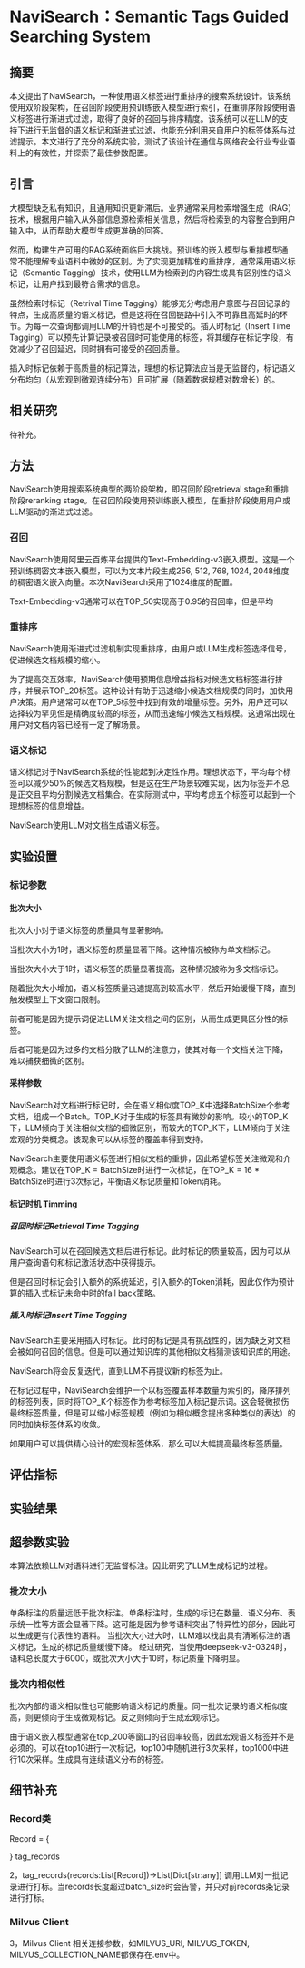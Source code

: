 
# NaviSearch：Semantic Tags Guided Searching System

## 摘要

本文提出了NaviSearch，一种使用语义标签进行重排序的搜索系统设计。该系统使用双阶段架构，在召回阶段使用预训练嵌入模型进行索引，在重排序阶段使用语义标签进行渐进式过滤，取得了良好的召回与排序精度。该系统可以在LLM的支持下进行无监督的语义标记和渐进式过滤，也能充分利用来自用户的标签体系与过滤提示。本文进行了充分的系统实验，测试了该设计在通信与网络安全行业专业语料上的有效性，并探索了最佳参数配置。

## 引言

大模型缺乏私有知识，且通用知识更新滞后。业界通常采用检索增强生成（RAG）技术，根据用户输入从外部信息源检索相关信息，然后将检索到的内容整合到用户输入中，从而帮助大模型生成更准确的回答。

然而，构建生产可用的RAG系统面临巨大挑战。预训练的嵌入模型与重排模型通常不能理解专业语料中微妙的区别。为了实现更加精准的重排序，通常采用语义标记（Semantic Tagging）技术，使用LLM为检索到的内容生成具有区别性的语义标记，让用户找到最符合需求的信息。

虽然检索时标记（Retrival Time Tagging）能够充分考虑用户意图与召回记录的特点，生成高质量的语义标记，但是这将在召回链路中引入不可靠且高延时的环节。为每一次查询都调用LLM的开销也是不可接受的。插入时标记（Insert Time Tagging）可以预先计算记录被召回时可能使用的标签，将其缓存在标记字段，有效减少了召回延迟，同时拥有可接受的召回质量。

插入时标记依赖于高质量的标记算法，理想的标记算法应当是无监督的，标记语义分布均匀（从宏观到微观连续分布）且可扩展（随着数据规模对数增长）的。

## 相关研究

待补充。

## 方法

NaviSearch使用搜索系统典型的两阶段架构，即召回阶段retrieval stage和重排阶段reranking stage。在召回阶段使用预训练嵌入模型，在重排阶段使用用户或LLM驱动的渐进式过滤。

### 召回

NaviSearch使用阿里云百炼平台提供的Text-Embedding-v3嵌入模型。这是一个预训练稠密文本嵌入模型，可以为文本片段生成256, 512, 768, 1024, 2048维度的稠密语义嵌入向量。本次NaviSearch采用了1024维度的配置。

Text-Embedding-v3通常可以在TOP_50实现高于0.95的召回率，但是平均

### 重排序

NaviSearch使用渐进式过滤机制实现重排序，由用户或LLM生成标签选择信号，促进候选文档规模的缩小。

为了提高交互效率，NaviSearch使用预期信息增益指标对候选文档标签进行排序，并展示TOP_20标签。这种设计有助于迅速缩小候选文档规模的同时，加快用户决策。用户通常可以在TOP_5标签中找到有效的增量标签。另外，用户还可以选择较为罕见但是精确度较高的标签，从而迅速缩小候选文档规模。这通常出现在用户对文档内容已经有一定了解场景。

### 语义标记

语义标记对于NaviSearch系统的性能起到决定性作用。理想状态下，平均每个标签可以减少50%的候选文档规模，但是这在生产场景较难实现，因为标签并不总是正交且平均分割候选文档集合。在实际测试中，平均考虑五个标签可以起到一个理想标签的信息增益。

NaviSearch使用LLM对文档生成语义标签。

## 实验设置

### 标记参数

#### 批次大小

批次大小对于语义标签的质量具有显著影响。

当批次大小为1时，语义标签的质量显著下降。这种情况被称为单文档标记。

当批次大小大于1时，语义标签的质量显著提高，这种情况被称为多文档标记。

随着批次大小增加，语义标签质量迅速提高到较高水平，然后开始缓慢下降，直到触发模型上下文窗口限制。

前者可能是因为提示词促进LLM关注文档之间的区别，从而生成更具区分性的标签。

后者可能是因为过多的文档分散了LLM的注意力，使其对每一个文档关注下降，难以捕获细微的区别。

#### 采样参数

NaviSearch对文档进行标记时，会在语义相似度TOP_K中选择BatchSize个参考文档，组成一个Batch。TOP_K对于生成的标签具有微妙的影响。较小的TOP_K下，LLM倾向于关注相似文档的细微区别，而较大的TOP_K下，LLM倾向于关注宏观的分类概念。该现象可以从标签的覆盖率得到支持。

NaviSearch主要使用语义标签进行相似文档的重排，因此希望标签关注微观和介观概念。建议在TOP_K = BatchSize时进行一次标记，在TOP_K = 16 * BatchSize时进行3次标记，平衡语义标记质量和Token消耗。

#### 标记时机 Timming

##### 召回时标记Retrieval Time Tagging

NaviSearch可以在召回候选文档后进行标记。此时标记的质量较高，因为可以从用户查询语句和标记激活状态中获得提示。

但是召回时标记会引入额外的系统延迟，引入额外的Token消耗，因此仅作为预计算的插入式标记未命中时的fall back策略。

##### 插入时标记Insert Time Tagging

NaviSearch主要采用插入时标记。此时的标记是具有挑战性的，因为缺乏对文档会被如何召回的信息。但是可以通过知识库的其他相似文档猜测该知识库的用途。

NaviSearch将会反复迭代，直到LLM不再提议新的标签为止。

在标记过程中，NaviSearch会维护一个以标签覆盖样本数量为索引的，降序排列的标签列表，同时将TOP_K个标签作为参考标签加入标记提示词。这会轻微损伤最终标签质量，但是可以缩小标签规模（例如为相似概念提出多种类似的表达）的同时加快标签体系的收敛。

如果用户可以提供精心设计的宏观标签体系，那么可以大幅提高最终标签质量。

###

## 评估指标

## 实验结果

## 超参数实验

本算法依赖LLM对语料进行无监督标注。因此研究了LLM生成标记的过程。

### 批次大小

单条标注的质量远低于批次标注。单条标注时，生成的标记在数量、语义分布、表示统一性等方面会显著下降。这可能是因为参考语料突出了特异性的部分，因此可以生成更有代表性的语料。
当批次大小过大时，LLM难以找出具有清晰标注的语义标记，生成的标记质量缓慢下降。
经过研究，当使用deepseek-v3-0324时，语料总长度大于6000，或批次大小大于10时，标记质量下降明显。

### 批次内相似性

批次内部的语义相似性也可能影响语义标记的质量。同一批次记录的语义相似度高，则更倾向于生成微观标记。反之则倾向于生成宏观标记。

由于语义嵌入模型通常在top_200等窗口的召回率较高，因此宏观语义标签并不是必须的。可以在top10进行一次标记，top100中随机进行3次采样，top1000中进行10次采样。生成具有连续语义分布的标签。

## 细节补充

### Record类

Record = {

}
tag_records

2，tag_records(records:List[Record])→List[Dict[str:any]]
调用LLM对一批记录进行打标。当records长度超过batch_size时会告警，并只对前records条记录进行打标。

### Milvus Client

3，Milvus Client
相关连接参数，如MILVUS_URI, MILVUS_TOKEN, MILVUS_COLLECTION_NAME都保存在.env中。
